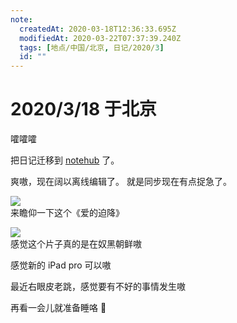 ```yaml
---
note:
  createdAt: 2020-03-18T12:36:33.695Z
  modifiedAt: 2020-03-22T07:37:39.240Z
  tags: [地点/中国/北京, 日记/2020/3]
  id: ""
---
```


# 2020/3/18 于北京

<!-- @timer "date":"Wed Mar 18 2020 12:18:21 GMT+0800 (CST)" -->

嚯嚯嚯

<!-- @timer "date":"Wed Mar 18 2020 20:52:29 GMT+0800 (CST)","duration":"about 9 hours" -->

把日记迁移到 [notehub](https://github.com/0xGG/notehub) 了。

<!-- @timer "date":"Wed Mar 18 2020 20:59:00 GMT+0800 (CST)","duration":"7 minutes" -->

爽嗷，现在阔以离线编辑了。
就是同步现在有点捉急了。

<!-- @timer "date":"Wed Mar 18 2020 21:06:08 GMT+0800 (CST)","duration":"7 minutes" -->

![](https://i.loli.net/2020/03/18/OYRS8PlXMAcieLE.jpg)  
来瞻仰一下这个《爱的迫降》

![](https://i.loli.net/2020/03/18/rVY4hpHPwqmX6UE.jpg)  
感觉这个片子真的是在奴黑朝鲜嗷

<!-- @timer "date":"Wed Mar 18 2020 21:14:14 GMT+0800 (CST)","duration":"8 minutes" -->

感觉新的 iPad pro 可以嗷

<!-- @timer "date":"Wed Mar 18 2020 21:56:02 GMT+0800 (CST)","duration":"42 minutes" -->

最近右眼皮老跳，感觉要有不好的事情发生嗷

<!-- @timer "date":"Wed Mar 18 2020 22:49:42 GMT+0800 (CST)","duration":"about 1 hour" -->

再看一会儿就准备睡咯 🌝
